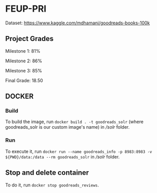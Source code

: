 # FEUP-PRI

Dataset: https://www.kaggle.com/mdhamani/goodreads-books-100k

## Project Grades

Milestone 1: 81% 

Milestone 2: 86%

Milestone 3: 85%

Final Grade: 18.50

## DOCKER

### Build

To build the image, run `docker build . -t goodreads_solr` (where goodreads_solr is our custom image's name) in _/solr_ folder.

### Run

To execute it, run `docker run --name goodreads_info -p 8983:8983 -v ${PWD}/data:/data --rm goodreads_solr` in _/solr_ folder.


## Stop and delete container

To do it, run `docker stop goodreads_reviews`.
